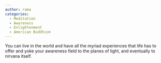 ```yaml
---
author: rama
categories:
  - Meditation
  - Awareness
  - Enlightenment
  - American Buddhism
---
```


You can live in the world and have all the myriad experiences that life has to offer and yoke your awareness field to the planes of light, and eventually to nirvana itself.
